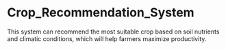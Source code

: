 # Crop_Recommendation_System
This system can recommend the most suitable crop based on soil nutrients and climatic conditions, which will help farmers maximize productivity.
